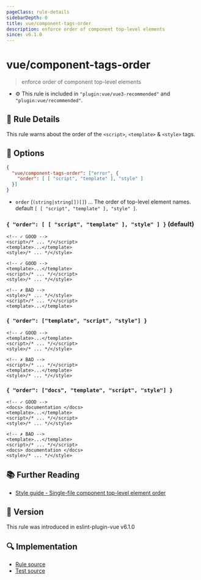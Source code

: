 ```yaml
---
pageClass: rule-details
sidebarDepth: 0
title: vue/component-tags-order
description: enforce order of component top-level elements
since: v6.1.0
---
```

# vue/component-tags-order

> enforce order of component top-level elements

- :gear: This rule is included in `"plugin:vue/vue3-recommended"` and `"plugin:vue/recommended"`.

## :book: Rule Details

This rule warns about the order of the `<script>`, `<template>` & `<style>` tags.

## :wrench: Options

```json
{
  "vue/component-tags-order": ["error", {
    "order": [ [ "script", "template" ], "style" ]
  }]
}
```

- `order` (`(string|string[])[]`) ... The order of top-level element names. default `[ [ "script", "template" ], "style" ]`.

### `{ "order": [ [ "script", "template" ], "style" ] }` (default)

<eslint-code-block :rules="{'vue/component-tags-order': ['error']}">

```vue
<!-- ✓ GOOD -->
<script>/* ... */</script>
<template>...</template>
<style>/* ... */</style>
```

</eslint-code-block>

<eslint-code-block :rules="{'vue/component-tags-order': ['error']}">

```vue
<!-- ✓ GOOD -->
<template>...</template>
<script>/* ... */</script>
<style>/* ... */</style>
```

</eslint-code-block>

<eslint-code-block :rules="{'vue/component-tags-order': ['error']}">

```vue
<!-- ✗ BAD -->
<style>/* ... */</style>
<script>/* ... */</script>
<template>...</template>
```

</eslint-code-block>

### `{ "order": ["template", "script", "style"] }`

<eslint-code-block :rules="{'vue/component-tags-order': ['error', { 'order': ['template', 'script', 'style'] }]}">

```vue
<!-- ✓ GOOD -->
<template>...</template>
<script>/* ... */</script>
<style>/* ... */</style>
```

</eslint-code-block>

<eslint-code-block :rules="{'vue/component-tags-order': ['error', { 'order': ['template', 'script', 'style'] }]}">

```vue
<!-- ✗ BAD -->
<script>/* ... */</script>
<template>...</template>
<style>/* ... */</style>
```

</eslint-code-block>

### `{ "order": ["docs", "template", "script", "style"] }`

<eslint-code-block :rules="{'vue/component-tags-order': ['error', { 'order': ['docs', 'template', 'script', 'style'] }]}">

```vue
<!-- ✓ GOOD -->
<docs> documentation </docs>
<template>...</template>
<script>/* ... */</script>
<style>/* ... */</style>
```

</eslint-code-block>

<eslint-code-block :rules="{'vue/component-tags-order': ['error', { 'order': ['docs', 'template', 'script', 'style'] }]}">

```vue
<!-- ✗ BAD -->
<template>...</template>
<script>/* ... */</script>
<docs> documentation </docs>
<style>/* ... */</style>
```

</eslint-code-block>

## :books: Further Reading

- [Style guide - Single-file component top-level element order](https://vuejs.org/style-guide/rules-recommended.html#single-file-component-top-level-element-order)

## :rocket: Version

This rule was introduced in eslint-plugin-vue v6.1.0

## :mag: Implementation

- [Rule source](https://github.com/vuejs/eslint-plugin-vue/blob/master/lib/rules/component-tags-order.js)
- [Test source](https://github.com/vuejs/eslint-plugin-vue/blob/master/tests/lib/rules/component-tags-order.js)
